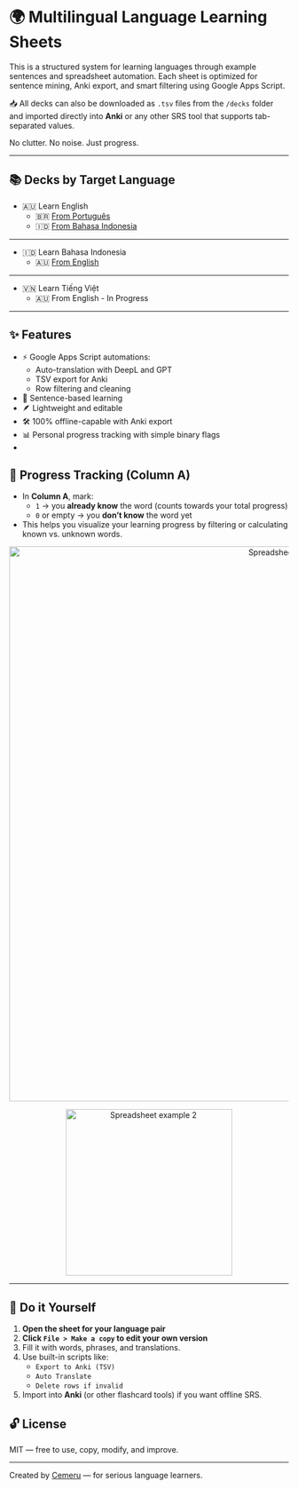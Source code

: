 # 🌍 Multilingual Language Learning Sheets

This is a structured system for learning languages through example sentences and spreadsheet automation. Each sheet is optimized for sentence mining, Anki export, and smart filtering using Google Apps Script.

📥 All decks can also be downloaded as `.tsv` files from the `/decks` folder and imported directly into **Anki** or any other SRS tool that supports tab-separated values.

No clutter. No noise. Just progress.

---

## 📚 Decks by Target Language

- 🇦🇺 Learn English
  - 🇧🇷 [From Português](https://docs.google.com/spreadsheets/d/1i9aXHtEdLK1wUkUqZNuGoWd11hmYyy_OTkZc3ngTOwU/edit?gid=804322809#gid=804322809)
  - 🇮🇩 [From Bahasa Indonesia](https://docs.google.com/spreadsheets/d/14sg-bQSxqhM1V9lNCm6ifbytRLnV-rl0DXe7v059P3c/edit?gid=804322809#gid=804322809)

---

- 🇮🇩 Learn Bahasa Indonesia
  - 🇦🇺 [From English](https://docs.google.com/spreadsheets/d/1CrM7bhMkdiIKz3AKwwxiOYjR7LBo6AcM1xeXxMJNqhk/edit?gid=804322809#gid=804322809)
    
---

- 🇻🇳 Learn Tiếng Việt
  - 🇦🇺 From English - In Progress

---

## ✨ Features

- ⚡ Google Apps Script automations:
  - Auto-translation with DeepL and GPT
  - TSV export for Anki
  - Row filtering and cleaning
- 🧠 Sentence-based learning
- 🪶 Lightweight and editable
- 🛠️ 100% offline-capable with Anki export
- 📊 Personal progress tracking with simple binary flags
- 
## 🧮 Progress Tracking (Column A)

- In **Column A**, mark:
  - `1` → you **already know** the word (counts towards your total progress)
  - `0` or empty → you **don’t know** the word yet
- This helps you visualize your learning progress by filtering or calculating known vs. unknown words.

<p align="center">
  <img src="https://github.com/user-attachments/assets/2fc40b31-a68f-43e6-a34e-451fa405f8a0" alt="Spreadsheet example 1" width="1000"/>
</p>

<p align="center">
  <img src="https://github.com/user-attachments/assets/25fc9ac8-a6bf-425f-91f6-fd1032586189" alt="Spreadsheet example 2" width="300"/>
</p>

---

## 🚀 Do it Yourself

1. **Open the sheet for your language pair**
2. **Click `File > Make a copy` to edit your own version**
3. Fill it with words, phrases, and translations.
4. Use built-in scripts like:
   - `Export to Anki (TSV)`
   - `Auto Translate`
   - `Delete rows if invalid`
5. Import into **Anki** (or other flashcard tools) if you want offline SRS.

## 🔓 License

MIT — free to use, copy, modify, and improve.

---

Created by [Cemeru](https://github.com/Cemeru) — for serious language learners.
